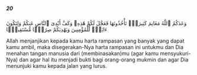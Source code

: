 ##### 20

<span class="ayah">وَعَدَكُمُ ٱللَّهُ مَغَانِمَ كَثِيرَةًۭ تَأْخُذُونَهَا فَعَجَّلَ لَكُمْ هَٰذِهِۦ وَكَفَّ أَيْدِىَ ٱلنَّاسِ عَنكُمْ وَلِتَكُونَ ءَايَةًۭ لِّلْمُؤْمِنِينَ وَيَهْدِيَكُمْ صِرَٰطًۭا مُّسْتَقِيمًۭا</span>

<span class="ayah_translation">Allah menjanjikan kepada kamu harta rampasan yang banyak yang dapat kamu ambil, maka disegerakan-Nya harta rampasan ini untukmu dan Dia menahan tangan manusia dari (membinasakan)mu (agar kamu mensyukuri-Nya) dan agar hal itu menjadi bukti bagi orang-orang mukmin dan agar Dia menunjuki kamu kepada jalan yang lurus.</span>
